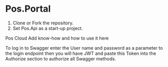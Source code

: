 # Pos.Portal

1. Clone or Fork the repository.
2. Set Pos.Api as a start-up project.

Pos Cloud 
Add know-how and how to use it here

To log in to Swagger enter the User name and password as a parameter to the login endpoint then you will have JWT and paste this Token into the Authorize section to authorize all Swagger methods.
